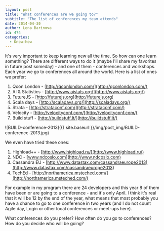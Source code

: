 ```yaml
---
layout: post
title: "What conferences are we going to?"
subtitle: "The list of conferences my team attends"
date: 2014-04-30
author: Lena Barinova
id: 474
categories:
  - Know-how
---
```


It's very important to keep learning new all the time. So how can one learn something? There are different ways to do it (maybe I'll share my favorites in future post someday) - and one of them - conferences and workshops. Each year we go to conferences all around the world. Here is a list of ones we prefer:

1.  Qcon London - [http://qconlondon.com/](http://qconlondon.com/)
2.  AI &amp; Statistics - [http://www.aistats.org/](http://www.aistats.org/)
3.  FutureJS - [http://futurejs.org](http://futurejs.org)
4.  Scala days - [http://scaladays.org/](http://scaladays.org/)
5.  Strata - [http://strataconf.com/](http://strataconf.com/)
6.  Velocity - [http://velocityconf.com/](http://velocityconf.com/)
7.  Build stuff - [http://buildstuff.lt/](http://buildstuff.lt/)

![BUILD-conference-2013]({{ site.baseurl }}/img/post_img/BUILD-conference-2013.jpg)

We even have tried these ones:

1.  Highload++ - [http://www.highload.ru/](http://www.highload.ru/)
2.  NDC - [www.ndcoslo.com](http://www.ndcoslo.com)
3.  Cassandra EU - [http://www.datastax.com/cassandraeurope2013](http://www.datastax.com/cassandraeurope2013)
4.  TechEd - [http://northamerica.msteched.com/](http://northamerica.msteched.com/)

For example in my program there are 24 developers and this year 8 of them have been or are going to a conference - and it's only April. I think it's real that it will be 12 by the end of the year, what means that most probably you have a chance to go to one conference in two years (and I do not count Agile day, Login or other local conferences or meet-ups here).

What conferences do you prefer? How often do you go to conferences? How do you decide who will be going?